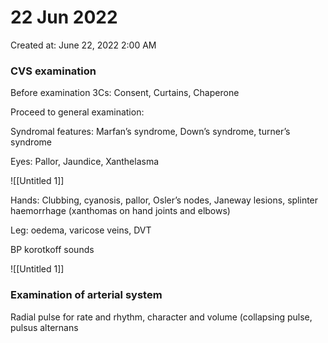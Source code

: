# 22 Jun 2022

Created at: June 22, 2022 2:00 AM

### CVS examination

Before examination 3Cs: Consent, Curtains, Chaperone

Proceed to general examination:

Syndromal features: Marfan’s syndrome, Down’s syndrome, turner’s syndrome

Eyes: Pallor, Jaundice, Xanthelasma

![[Untitled 1]]

Hands: Clubbing, cyanosis, pallor, Osler’s nodes, Janeway lesions, splinter haemorrhage (xanthomas on hand joints and elbows)

Leg: oedema, varicose veins, DVT

BP korotkoff sounds

![[Untitled 1]]

### Examination of arterial system

Radial pulse for rate and rhythm, character and volume (collapsing pulse, pulsus alternans